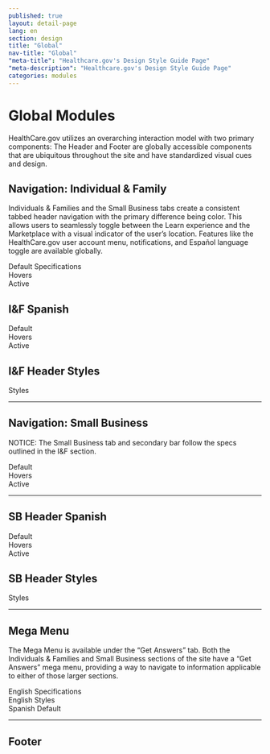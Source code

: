 ```yaml
---
published: true
layout: detail-page
lang: en
section: design
title: "Global"
nav-title: "Global"
"meta-title": "Healthcare.gov's Design Style Guide Page"
"meta-description": "Healthcare.gov's Design Style Guide Page"
categories: modules
---
```


# Global Modules

HealthCare.gov utilizes an overarching interaction model with two primary components: The Header and Footer are globally accessible components that are ubiquitous throughout the site and have standardized visual cues and design.

<div class="hr"></div>

## Navigation: Individual &amp; Family

Individuals &amp; Families and the Small Business tabs create a consistent tabbed header navigation with the primary difference being color. This allows users to seamlessly toggle between the Learn experience and the Marketplace with a visual indicator of the user’s location. Features like the HealthCare.gov user account menu, notifications, and Español language toggle are available globally.

<div class="caption">Default Specifications</div>
<img class="full" src="{{site.baseurl}}/images/design/modules/global/1_Default.png" alt=""/>

<div class="caption">Hovers</div>
<img class="full" src="{{site.baseurl}}/images/design/modules/global/2_Hovers.png" alt=""/>

<div class="caption">Active</div>
<img class="full" src="{{site.baseurl}}/images/design/modules/global/3_Active.png" alt=""/>

## I&amp;F Spanish

<div class="caption">Default</div>
<img class="full" src="{{site.baseurl}}/images/design/modules/global/4_SpanishDefault.png" alt=""/>

<div class="caption">Hovers</div>
<img class="full" src="{{site.baseurl}}/images/design/modules/global/5_SpanishHovers.png" alt=""/>

<div class="caption">Active</div>
<img class="full" src="{{site.baseurl}}/images/design/modules/global/6_SpanishActive.png" alt=""/>

## I&amp;F Header Styles

<div class="caption">Styles</div>
<img class="full" src="{{site.baseurl}}/images/design/modules/global/7_Styles.png" alt=""/>

<hr>

## Navigation: Small Business

NOTICE: The Small Business tab and secondary bar follow the specs outlined in the I&F section.

<div class="caption">Default</div>
<img class="full" src="{{site.baseurl}}/images/design/modules/global/8_SBDefault.png" alt=""/>

<div class="caption">Hovers</div>
<img class="full" src="{{site.baseurl}}/images/design/modules/global/9_SBHovers.png" alt=""/>

<div class="caption">Active</div>
<img class="full" src="{{site.baseurl}}/images/design/modules/global/10_SBActive.png" alt=""/>

<hr>

## SB Header Spanish

<div class="caption">Default</div>
<img class="full" src="{{site.baseurl}}/images/design/modules/global/11_SpanishDefault.png" alt=""/>

<div class="caption">Hovers</div>
<img class="full" src="{{site.baseurl}}/images/design/modules/global/12_SpanishHovers.png" alt=""/>

<div class="caption">Active</div>
<img class="full" src="{{site.baseurl}}/images/design/modules/global/13_SpanishActive.png" alt=""/>

## SB Header Styles

<div class="caption">Styles</div>
<img class="full" src="{{site.baseurl}}/images/design/modules/global/14_SBHeader.png" alt=""/>

<hr>

## Mega Menu

The Mega Menu is available under the “Get Answers” tab. Both the Individuals & Families and Small Business sections of the site have a “Get Answers” mega menu, providing a way to navigate to information applicable to either of those larger sections.

<div class="caption">English Specifications</div>
<img class="full" src="{{site.baseurl}}/images/design/modules/global/15_MegaSpecs.png" alt=""/>

<div class="caption">English Styles</div>
<img class="full" src="{{site.baseurl}}/images/design/modules/global/16_MegaStyles.png" alt=""/>

<div class="caption">Spanish Default</div>
<img class="full" src="{{site.baseurl}}/images/design/modules/global/17_SpanishDefault.png" alt=""/>

<hr>

## Footer

<img class="full" src="{{site.baseurl}}/images/design/modules/global/18_Footer.png" alt=""/>
